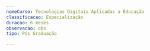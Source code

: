 ```yaml
---
nomeCurso: Tecnologias Digitais Aplicadas a Educação
classificacao: Especialização
duracao: 6 meses
observacao: obs
tipo: Pós Graduação

---
```


